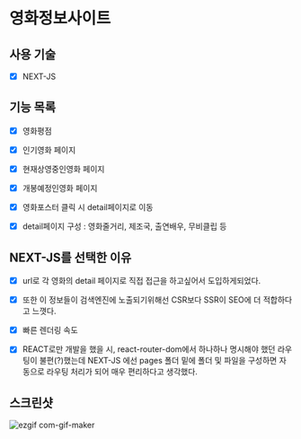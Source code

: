 # 영화정보사이트
## 사용 기술

* [X] NEXT-JS

## 기능 목록

* [X] 영화평점

* [X] 인기영화 페이지

* [X] 현재상영중인영화 페이지

* [X] 개봉예정인영화 페이지

* [X] 영화포스터 클릭 시 detail페이지로 이동

* [X] detail페이지 구성 : 영화줄거리, 제조국, 출연배우, 무비클립 등

## NEXT-JS를 선택한 이유

* [x] url로 각 영화의 detail 페이지로 직접 접근을 하고싶어서 도입하게되었다.

* [x] 또한 이 정보들이 검색엔진에 노출되기위해선 CSR보다 SSR이 SEO에 더 적합하다고 느꼇다. 

* [x] 빠른 렌더링 속도

* [x] REACT로만 개발을 했을 시, react-router-dom에서 하나하나 명시해야 했던 라우팅이 불편(?)했는데 NEXT-JS   에선 pages 폴더 밑에 폴더 및 파일을 구성하면 자동으로 라우팅 처리가 되어 매우 편리하다고 생각했다.

## 스크린샷

![ezgif com-gif-maker](https://user-images.githubusercontent.com/77433616/151647758-c3d90e8e-c18c-48f4-bf80-9d27639719e1.gif)
